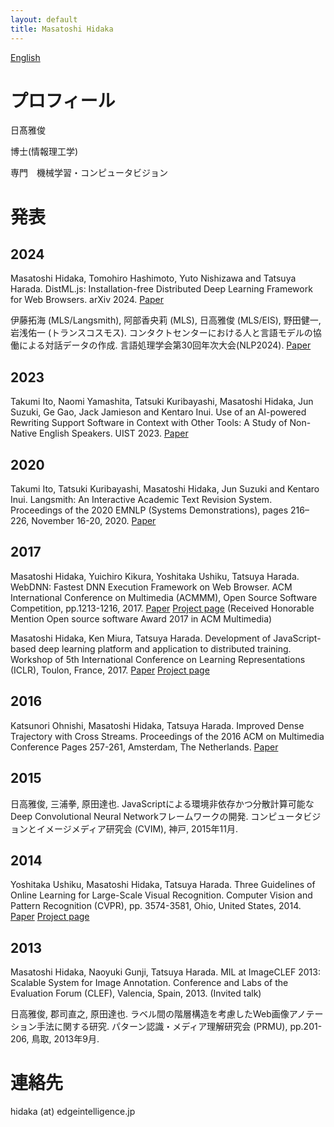 ```yaml
---
layout: default
title: Masatoshi Hidaka
---
```


[English](./index_en.html)

# プロフィール

日髙雅俊

博士(情報理工学)

専門　機械学習・コンピュータビジョン

# 発表

## 2024

Masatoshi Hidaka, Tomohiro Hashimoto, Yuto Nishizawa and Tatsuya Harada.
DistML.js: Installation-free Distributed Deep Learning Framework for Web Browsers. arXiv 2024. [Paper](https://arxiv.org/abs/2407.01023)

伊藤拓海 (MLS/Langsmith), 阿部香央莉 (MLS), 日高雅俊 (MLS/EIS), 野田健一, 岩浅佑一 (トランスコスモス).
コンタクトセンターにおける人と言語モデルの協働による対話データの作成. 言語処理学会第30回年次大会(NLP2024).
[Paper](https://www.anlp.jp/proceedings/annual_meeting/2024/pdf_dir/P5-23.pdf)

## 2023
Takumi Ito, Naomi Yamashita, Tatsuki Kuribayashi, Masatoshi Hidaka, Jun Suzuki, Ge Gao, Jack Jamieson and Kentaro Inui.
Use of an AI-powered Rewriting Support Software in Context with Other Tools: A Study of Non-Native English Speakers. UIST 2023. [Paper](https://dl.acm.org/doi/10.1145/3586183.3606810)

## 2020
Takumi Ito, Tatsuki Kuribayashi, Masatoshi Hidaka, Jun Suzuki and Kentaro Inui. Langsmith: An Interactive Academic Text Revision System. Proceedings of the 2020 EMNLP (Systems Demonstrations), pages 216–226, November 16-20, 2020. [Paper](https://www.aclweb.org/anthology/2020.emnlp-demos.28.pdf)

## 2017

Masatoshi Hidaka, Yuichiro Kikura, Yoshitaka Ushiku, Tatsuya Harada. WebDNN: Fastest DNN Execution Framework on Web Browser. ACM International Conference on Multimedia (ACMMM), Open Source Software Competition, pp.1213-1216, 2017. [Paper](https://dl.acm.org/citation.cfm?id=3129394) [Project page](https://mil-tokyo.github.io/webdnn/) (Received Honorable Mention Open source software Award 2017 in ACM Multimedia)

Masatoshi Hidaka, Ken Miura, Tatsuya Harada. Development of JavaScript-based deep learning platform and application to distributed training. Workshop of 5th International Conference on Learning Representations (ICLR), Toulon, France, 2017. [Paper](https://arxiv.org/abs/1702.01846) [Project page](http://mil-tokyo.github.io/miljs.html)

## 2016

Katsunori Ohnishi, Masatoshi Hidaka, Tatsuya Harada. Improved Dense Trajectory with Cross Streams. Proceedings of the 2016 ACM on Multimedia Conference
Pages 257-261, Amsterdam, The Netherlands. [Paper](https://arxiv.org/abs/1604.08826)

## 2015

日高雅俊, 三浦拳, 原田達也. JavaScriptによる環境非依存かつ分散計算可能なDeep Convolutional Neural Networkフレームワークの開発. コンピュータビジョンとイメージメディア研究会 (CVIM), 神戸, 2015年11月.

## 2014

Yoshitaka Ushiku, Masatoshi Hidaka, Tatsuya Harada. Three Guidelines of Online Learning for Large-Scale Visual Recognition. Computer Vision and Pattern Recognition (CVPR), pp. 3574-3581, Ohio, United States, 2014. [Paper](http://www.mi.t.u-tokyo.ac.jp/top/downloadpublication/57) [Project page](http://www.mi.t.u-tokyo.ac.jp/static/projects/mil_averaged_learning/)

## 2013

Masatoshi Hidaka, Naoyuki Gunji, Tatsuya Harada. MIL at ImageCLEF 2013: Scalable System for Image Annotation. Conference and Labs of the Evaluation Forum (CLEF), Valencia, Spain, 2013. (Invited talk)

日高雅俊, 郡司直之, 原田達也. ラベル間の階層構造を考慮したWeb画像アノテーション手法に関する研究. パターン認識・メディア理解研究会 (PRMU), pp.201-206, 鳥取, 2013年9月.

# 連絡先

hidaka (at) edgeintelligence.jp
